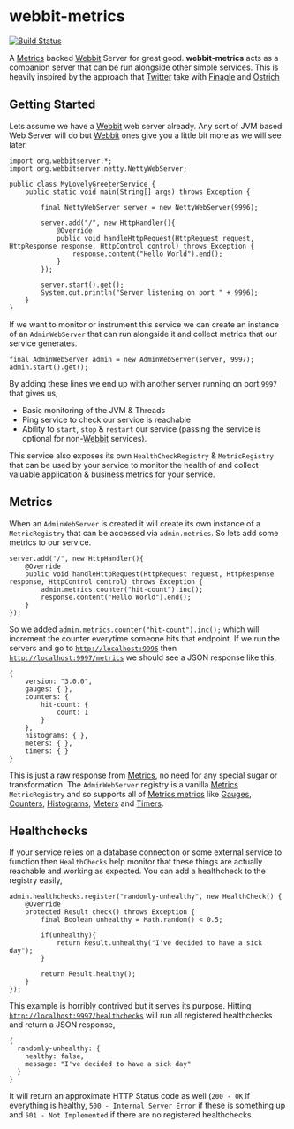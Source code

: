 # webbit-metrics

[![Build Status](https://travis-ci.org/kouphax/webbit-metrics.png?branch=master)](https://travis-ci.org/kouphax/webbit-metrics)

A [Metrics](http://metrics.codahale.com) backed [Webbit](http://webbitserver.org) Server for great good. __webbit-metrics__ acts as a companion server that can be run alongside other simple services.  This is heavily inspired by the approach that [Twitter](http://twitter.com) take with [Finagle](twitter.github.io/finagle/) and [Ostrich](https://github.com/twitter/ostrich)

## Getting Started

Lets assume we have a [Webbit](http://webbitserver.org) web server already.  Any sort of JVM based Web Server will do but [Webbit](http://webbitserver.org) ones give you a little bit more as we will see later. 

    import org.webbitserver.*;
    import org.webbitserver.netty.NettyWebServer;
    
    public class MyLovelyGreeterService {
        public static void main(String[] args) throws Exception {
    
            final NettyWebServer server = new NettyWebServer(9996);
    
            server.add("/", new HttpHandler(){
                @Override
                public void handleHttpRequest(HttpRequest request, HttpResponse response, HttpControl control) throws Exception {
                    response.content("Hello World").end();
                }
            });
    
            server.start().get();
            System.out.println("Server listening on port " + 9996);
        }
    }
    
If we want to monitor or instrument this service we can create an instance of an `AdminWebServer` that can run alongside it and collect metrics that our service generates.

	final AdminWebServer admin = new AdminWebServer(server, 9997);
    admin.start().get();
    
By adding these lines we end up with another server running on port `9997` that gives us,

- Basic monitoring of the JVM & Threads
- Ping service to check our service is reachable
- Ability to `start`, `stop` & `restart` our service (passing the service is optional for non-[Webbit](http://webbitserver.org) services).

This service also exposes its own `HealthCheckRegistry` & `MetricRegistry` that can be used by your service to monitor the health of and collect valuable application & business metrics for your service.

## Metrics

When an `AdminWebServer` is created it will create its own instance of a `MetricRegistry` that can be accessed via `admin.metrics`.  So lets add some metrics to our service.

    server.add("/", new HttpHandler(){
        @Override
        public void handleHttpRequest(HttpRequest request, HttpResponse response, HttpControl control) throws Exception {
            admin.metrics.counter("hit-count").inc();
            response.content("Hello World").end();
        }
    });
    
So we added `admin.metrics.counter("hit-count").inc();` which will increment the counter everytime someone hits that endpoint.  If we run the servers and go to [`http://localhost:9996`](http://localhost:9996) then [`http://localhost:9997/metrics`](http://127.0.0.1:9997/metrics) we should see a JSON response like this,

    {
    	version: "3.0.0",
    	gauges: { },
    	counters: {
    		hit-count: {
    			count: 1
    		}
    	},
    	histograms: { },
    	meters: { },
    	timers: { }
    }

This is just a raw response from [Metrics](http://metrics.codahale.com), no need for any special sugar or transformation.  The `AdminWebServer` registry is a vanilla [Metrics](http://metrics.codahale.com) `MetricRegistry` and so supports all of [Metrics metrics](http://metrics.codahale.com/manual/core/) like [Gauges](http://metrics.codahale.com/manual/core/#gauges), [Counters](http://metrics.codahale.com/manual/core/#counters), [Histograms](http://metrics.codahale.com/manual/core/#histograms), [Meters](http://metrics.codahale.com/manual/core/#meters) and [Timers](http://metrics.codahale.com/manual/core/#timers).

## Healthchecks

If your service relies on a database connection or some external service to function then `HealthChecks` help monitor that these things are actually reachable and working as expected.  You can add a healthcheck to the registry easily,

    admin.healthchecks.register("randomly-unhealthy", new HealthCheck() {
        @Override
        protected Result check() throws Exception {
            final Boolean unhealthy = Math.random() < 0.5;
            
            if(unhealthy){
                return Result.unhealthy("I've decided to have a sick day");
            }
            
            return Result.healthy();
        }
    });
    
This example is horribly contrived but it serves its purpose.  Hitting [`http://localhost:9997/healthchecks`](http://127.0.0.1:9997/healthchecks) will run all registered healthchecks and return a JSON response,

    {
      randomly-unhealthy: {
        healthy: false,
        message: "I've decided to have a sick day"
      }
    }
    
It will return an approximate HTTP Status code as well (`200 - OK` if everything is healthy, `500 - Internal Server Error` if these is something up and `501 - Not Implemented` if there are no registered healthchecks.
